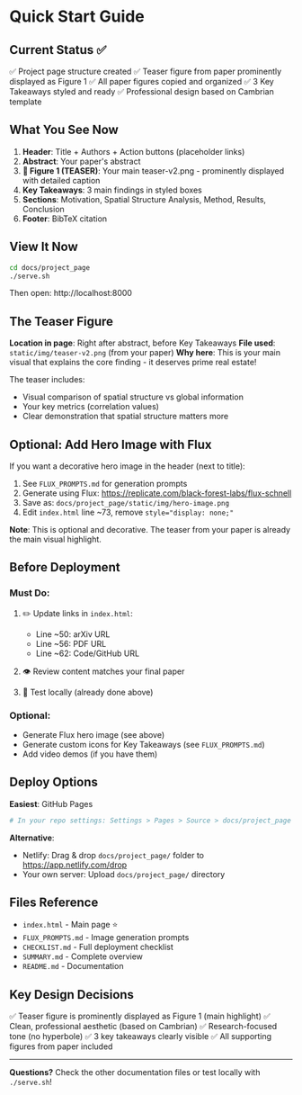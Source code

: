 # Quick Start Guide

## Current Status ✅

✅ Project page structure created
✅ Teaser figure from paper prominently displayed as Figure 1
✅ All paper figures copied and organized
✅ 3 Key Takeaways styled and ready
✅ Professional design based on Cambrian template

## What You See Now

1. **Header**: Title + Authors + Action buttons (placeholder links)
2. **Abstract**: Your paper's abstract
3. **🎯 Figure 1 (TEASER)**: Your main teaser-v2.png - prominently displayed with detailed caption
4. **Key Takeaways**: 3 main findings in styled boxes
5. **Sections**: Motivation, Spatial Structure Analysis, Method, Results, Conclusion
6. **Footer**: BibTeX citation

## View It Now

```bash
cd docs/project_page
./serve.sh
```

Then open: http://localhost:8000

## The Teaser Figure

**Location in page**: Right after abstract, before Key Takeaways
**File used**: `static/img/teaser-v2.png` (from your paper)
**Why here**: This is your main visual that explains the core finding - it deserves prime real estate!

The teaser includes:
- Visual comparison of spatial structure vs global information
- Your key metrics (correlation values)
- Clear demonstration that spatial structure matters more

## Optional: Add Hero Image with Flux

If you want a decorative hero image in the header (next to title):

1. See `FLUX_PROMPTS.md` for generation prompts
2. Generate using Flux: https://replicate.com/black-forest-labs/flux-schnell
3. Save as: `docs/project_page/static/img/hero-image.png`
4. Edit `index.html` line ~73, remove `style="display: none;"`

**Note**: This is optional and decorative. The teaser from your paper is already the main visual highlight.

## Before Deployment

### Must Do:
1. ✏️ Update links in `index.html`:
   - Line ~50: arXiv URL
   - Line ~56: PDF URL
   - Line ~62: Code/GitHub URL

2. 👁️ Review content matches your final paper

3. 🧪 Test locally (already done above)

### Optional:
- Generate Flux hero image (see above)
- Generate custom icons for Key Takeaways (see `FLUX_PROMPTS.md`)
- Add video demos (if you have them)

## Deploy Options

**Easiest**: GitHub Pages
```bash
# In your repo settings: Settings > Pages > Source > docs/project_page
```

**Alternative**:
- Netlify: Drag & drop `docs/project_page/` folder to https://app.netlify.com/drop
- Your own server: Upload `docs/project_page/` directory

## Files Reference

- `index.html` - Main page ⭐
- `FLUX_PROMPTS.md` - Image generation prompts
- `CHECKLIST.md` - Full deployment checklist
- `SUMMARY.md` - Complete overview
- `README.md` - Documentation

## Key Design Decisions

✅ Teaser figure is prominently displayed as Figure 1 (main highlight)
✅ Clean, professional aesthetic (based on Cambrian)
✅ Research-focused tone (no hyperbole)
✅ 3 key takeaways clearly visible
✅ All supporting figures from paper included

---

**Questions?** Check the other documentation files or test locally with `./serve.sh`!